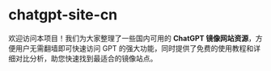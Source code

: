 # chatgpt-site-cn
欢迎访问本项目！我们为大家整理了一些国内可用的 **ChatGPT 镜像网站资源**，方便用户无需翻墙即可快速访问 GPT 的强大功能，同时提供了免费的使用教程和详细对比分析，助您快速找到最适合的镜像站点。
